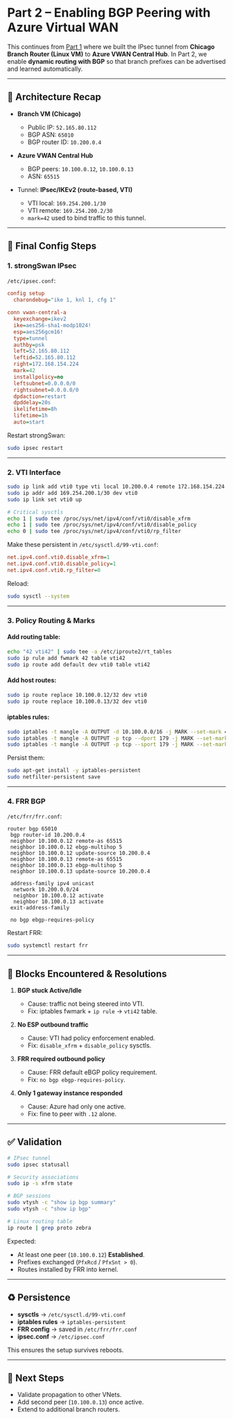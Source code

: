 # Part 2 – Enabling BGP Peering with Azure Virtual WAN

This continues from [Part 1](../README.md) where we built the IPsec tunnel from **Chicago Branch Router (Linux VM)** to **Azure VWAN Central Hub**. In Part 2, we enable **dynamic routing with BGP** so that branch prefixes can be advertised and learned automatically.

---

## 🔹 Architecture Recap
- **Branch VM (Chicago)**
  - Public IP: `52.165.80.112`
  - BGP ASN: `65010`
  - BGP router ID: `10.200.0.4`

- **Azure VWAN Central Hub**
  - BGP peers: `10.100.0.12`, `10.100.0.13`
  - ASN: `65515`

- Tunnel: **IPsec/IKEv2 (route-based, VTI)**
  - VTI local: `169.254.200.1/30`
  - VTI remote: `169.254.200.2/30`
  - `mark=42` used to bind traffic to this tunnel.

---

## 🚀 Final Config Steps

### 1. strongSwan IPsec
`/etc/ipsec.conf`:
```ini
config setup
  charondebug="ike 1, knl 1, cfg 1"

conn vwan-central-a
  keyexchange=ikev2
  ike=aes256-sha1-modp1024!
  esp=aes256gcm16!
  type=tunnel
  authby=psk
  left=52.165.80.112
  leftid=52.165.80.112
  right=172.168.154.224
  mark=42
  installpolicy=no
  leftsubnet=0.0.0.0/0
  rightsubnet=0.0.0.0/0
  dpdaction=restart
  dpddelay=20s
  ikelifetime=8h
  lifetime=1h
  auto=start
```

Restart strongSwan:
```bash
sudo ipsec restart
```

---

### 2. VTI Interface
```bash
sudo ip link add vti0 type vti local 10.200.0.4 remote 172.168.154.224 key 42
sudo ip addr add 169.254.200.1/30 dev vti0
sudo ip link set vti0 up

# Critical sysctls
echo 1 | sudo tee /proc/sys/net/ipv4/conf/vti0/disable_xfrm
echo 1 | sudo tee /proc/sys/net/ipv4/conf/vti0/disable_policy
echo 0 | sudo tee /proc/sys/net/ipv4/conf/vti0/rp_filter
```

Make these persistent in `/etc/sysctl.d/99-vti.conf`:
```ini
net.ipv4.conf.vti0.disable_xfrm=1
net.ipv4.conf.vti0.disable_policy=1
net.ipv4.conf.vti0.rp_filter=0
```

Reload:
```bash
sudo sysctl --system
```

---

### 3. Policy Routing & Marks

#### Add routing table:
```bash
echo "42 vti42" | sudo tee -a /etc/iproute2/rt_tables
sudo ip rule add fwmark 42 table vti42
sudo ip route add default dev vti0 table vti42
```

#### Add host routes:
```bash
sudo ip route replace 10.100.0.12/32 dev vti0
sudo ip route replace 10.100.0.13/32 dev vti0
```

#### iptables rules:
```bash
sudo iptables -t mangle -A OUTPUT -d 10.100.0.0/16 -j MARK --set-mark 42
sudo iptables -t mangle -A OUTPUT -p tcp --dport 179 -j MARK --set-mark 42
sudo iptables -t mangle -A OUTPUT -p tcp --sport 179 -j MARK --set-mark 42
```

Persist them:
```bash
sudo apt-get install -y iptables-persistent
sudo netfilter-persistent save
```

---

### 4. FRR BGP

`/etc/frr/frr.conf`:
```frr
router bgp 65010
 bgp router-id 10.200.0.4
 neighbor 10.100.0.12 remote-as 65515
 neighbor 10.100.0.12 ebgp-multihop 5
 neighbor 10.100.0.12 update-source 10.200.0.4
 neighbor 10.100.0.13 remote-as 65515
 neighbor 10.100.0.13 ebgp-multihop 5
 neighbor 10.100.0.13 update-source 10.200.0.4

 address-family ipv4 unicast
  network 10.200.0.0/24
  neighbor 10.100.0.12 activate
  neighbor 10.100.0.13 activate
 exit-address-family

 no bgp ebgp-requires-policy
```

Restart FRR:
```bash
sudo systemctl restart frr
```

---

## 🛑 Blocks Encountered & Resolutions

1. **BGP stuck Active/Idle**  
   - Cause: traffic not being steered into VTI.  
   - Fix: iptables fwmark + `ip rule` → `vti42` table.

2. **No ESP outbound traffic**  
   - Cause: VTI had policy enforcement enabled.  
   - Fix: `disable_xfrm` + `disable_policy` sysctls.

3. **FRR required outbound policy**  
   - Cause: FRR default eBGP policy requirement.  
   - Fix: `no bgp ebgp-requires-policy`.

4. **Only 1 gateway instance responded**  
   - Cause: Azure had only one active.  
   - Fix: fine to peer with `.12` alone.

---

## ✅ Validation

```bash
# IPsec tunnel
sudo ipsec statusall

# Security associations
sudo ip -s xfrm state

# BGP sessions
sudo vtysh -c "show ip bgp summary"
sudo vtysh -c "show ip bgp"

# Linux routing table
ip route | grep proto zebra
```

Expected:
- At least one peer (`10.100.0.12`) **Established**.  
- Prefixes exchanged (`PfxRcd` / `PfxSnt > 0`).  
- Routes installed by FRR into kernel.

---

## ♻️ Persistence

- **sysctls** → `/etc/sysctl.d/99-vti.conf`  
- **iptables rules** → `iptables-persistent`  
- **FRR config** → saved in `/etc/frr/frr.conf`  
- **ipsec.conf** → `/etc/ipsec.conf`  

This ensures the setup survives reboots.

---

## 📌 Next Steps
- Validate propagation to other VNets.  
- Add second peer (`10.100.0.13`) once active.  
- Extend to additional branch routers.


